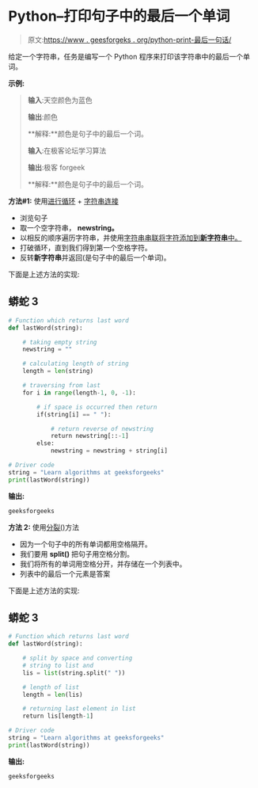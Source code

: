 # Python–打印句子中的最后一个单词

> 原文:[https://www . geesforgeks . org/python-print-最后一句话/](https://www.geeksforgeeks.org/python-print-the-last-word-in-a-sentence/)

给定一个字符串，任务是编写一个 Python 程序来打印该字符串中的最后一个单词。

**示例:**

> **输入**:天空颜色为蓝色
> 
> **输出**:颜色
> 
> **解释:**颜色是句子中的最后一个词。
> 
> **输入**:在极客论坛学习算法
> 
> **输出**:极客 forgeek
> 
> **解释:**颜色是句子中的最后一个词。

**方法#1:** 使用[进行循环](https://www.geeksforgeeks.org/python-for-loops/) + [字符串连接](https://www.geeksforgeeks.org/python-string-concatenation/)

*   浏览句子
*   取一个空字符串， **newstring。**
*   以相反的顺序遍历字符串，并使用[字符串串联将字符添加到**新字符串**中。](https://www.geeksforgeeks.org/python-string-concatenation/)
*   打破循环，直到我们得到第一个空格字符。
*   反转**新字符串**并返回(是句子中的最后一个单词)。

下面是上述方法的实现:

## 蟒蛇 3

```py
# Function which returns last word
def lastWord(string):

    # taking empty string
    newstring = ""

    # calculating length of string
    length = len(string)

    # traversing from last
    for i in range(length-1, 0, -1):

        # if space is occurred then return
        if(string[i] == " "):

            # return reverse of newstring
            return newstring[::-1]
        else:
            newstring = newstring + string[i]

# Driver code
string = "Learn algorithms at geeksforgeeks"
print(lastWord(string))
```

**输出:**

```py
geeksforgeeks
```

**方法 2:** 使用[分裂()](https://www.geeksforgeeks.org/python-string-split/)方法

*   因为一个句子中的所有单词都用空格隔开。
*   我们要用 **split()** 把句子用空格分割。
*   我们将所有的单词用空格分开，并存储在一个列表中。
*   列表中的最后一个元素是答案

下面是上述方法的实现:

## 蟒蛇 3

```py
# Function which returns last word
def lastWord(string):

    # split by space and converting
    # string to list and
    lis = list(string.split(" "))

    # length of list
    length = len(lis)

    # returning last element in list
    return lis[length-1]

# Driver code
string = "Learn algorithms at geeksforgeeks"
print(lastWord(string))
```

**输出:**

```py
geeksforgeeks
```